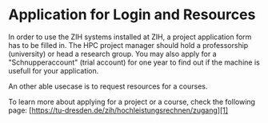 # Application for Login and Resources

In order to use the ZIH systems installed at ZIH, a project application form has to be filled in.
The HPC project manager should hold a professorship (university) or head a research group. You may
also apply for a "Schnupperaccount" (trial account) for one year to find out if the machine is
usefull for your application.

An other able usecase is to request resources for a courses.  

To learn more about applying for a project or a course,
check the following page: [https://tu-dresden.de/zih/hochleistungsrechnen/zugang][1]

[1]: https://tu-dresden.de/zih/hochleistungsrechnen/zugang
